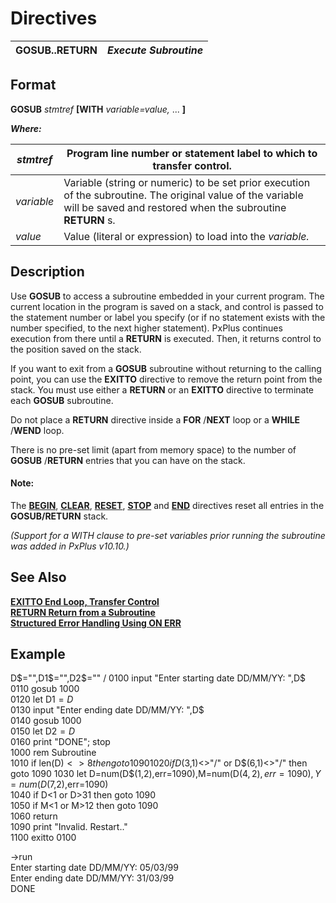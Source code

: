 # Directives 

**GOSUB..RETURN** |  **_Execute Subroutine_**  
---|---  
  
##  Format

**GOSUB**  _stmtref_ **[WITH**  _variable=value,_ ... **]**

**_Where:_**

_stmtref_ |  Program line number or statement label to which to transfer control.  
---|---  
_variable_ |  Variable (string or numeric) to be set prior execution of the subroutine. The original value of the variable will be saved and restored when the subroutine **RETURN** s.  
_value_ |  Value (literal or expression) to load into the _variable._  
  
##  Description

Use **GOSUB** to access a subroutine embedded in your current program. The current location in the program is saved on a stack, and control is passed to the statement number or label you specify (or if no statement exists with the number specified, to the next higher statement). PxPlus continues execution from there until a **RETURN** is executed. Then, it returns control to the position saved on the stack.

If you want to exit from a **GOSUB** subroutine without returning to the calling point, you can use the **EXITTO** directive to remove the return point from the stack. You must use either a **RETURN** or an **EXITTO** directive to terminate each **GOSUB** subroutine. 

Do not place a **RETURN** directive inside a **FOR** /**NEXT** loop or a **WHILE** /**WEND** loop.

There is no pre-set limit (apart from memory space) to the number of **GOSUB** /**RETURN** entries that you can have on the stack.

#### **Note:**  
The [**BEGIN**](begin.md), [**CLEAR**](clear.md), [**RESET**](reset.md), [**STOP**](stop.md) and [**END**](end.md) directives reset all entries in the **GOSUB/RETURN** stack.

_(Support for a WITH clause to pre-set variables prior running the subroutine was added in PxPlus v10.10.)_

##  See Also

[**EXITTO End Loop, Transfer Control**](exitto.md)  
[**RETURN Return from a Subroutine**](return.md)  
[**Structured Error Handling Using ON ERR**](on_err.md)

##  Example

D$="",D1$="",D2$=""  
/  
0100 input "Enter starting date DD/MM/YY: ",D$  
0110 gosub 1000  
0120 let D1$=D$  
0130 input "Enter ending date DD/MM/YY: ",D$  
0140 gosub 1000  
0150 let D2$=D$  
0160 print "DONE"; stop  
1000 rem Subroutine  
1010 if len(D$)<>8 then goto 1090  
1020 if D$(3,1)<>"/" or D$(6,1)<>"/" then goto 1090  
1030 let D=num(D$(1,2),err=1090),M=num(D$(4,2),err=1090),Y=num(D$(7,2),err=1090)  
1040 if D<1 or D>31 then goto 1090  
1050 if M<1 or M>12 then goto 1090  
1060 return  
1090 print "Invalid. Restart.."  
1100 exitto 0100  
  
->run  
Enter starting date DD/MM/YY: 05/03/99  
Enter ending date DD/MM/YY: 31/03/99  
DONE
